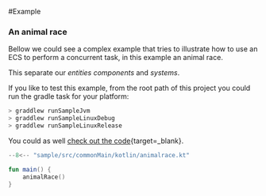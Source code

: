 #Example

### An animal race

Bellow we could see a complex example that tries to illustrate how to use an ECS to perform a concurrent task, in this
example an animal race.

This separate our *entities* *components* and *systems*.

If you like to test this example, from the root path of this project you could run the gradle task for your platform:

```bash
> graddlew runSampleJvm
> graddlew runSampleLinuxDebug
> graddlew runSampleLinuxRelease
```

You could as well [check out the code](https://github.com/juan-medina/kecs/blob/main/sample/src/commonMain/kotlin/animalrace.kt){target=_blank}.

```kotlin
--8<-- "sample/src/commonMain/kotlin/animalrace.kt"

fun main() {
    animalRace()
}
```

